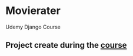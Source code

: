 # Movierater
Udemy Django Course
## Project create during the [course](https://www.udemy.com/django-po-polsku-podstawy/)
